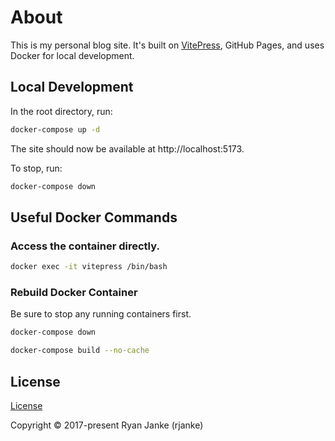 # About
This is my personal blog site. It's built on [VitePress](https://vitepress.dev/), GitHub Pages, and uses Docker for local development.

## Local Development
In the root directory, run:
```bash
docker-compose up -d
```

The site should now be available at http://localhost:5173.

To stop, run:
```bash
docker-compose down
```

## Useful Docker Commands
### Access the container directly.
```bash
docker exec -it vitepress /bin/bash
```
### Rebuild Docker Container
Be sure to stop any running containers first.
```bash
docker-compose down
```
```bash
docker-compose build --no-cache
```

## License
[License]()

Copyright © 2017-present Ryan Janke (rjanke)